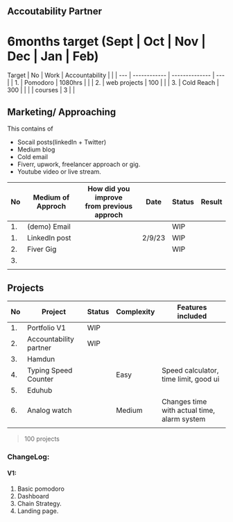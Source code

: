 ## Accoutability Partner

# 6months target (Sept | Oct | Nov | Dec | Jan | Feb)

Target
| No  | Work         | Accountability |     |
| --- | ------------ | -------------- | --- |
| 1.  | Pomodoro     | 1080hrs        |     |
| 2.  | web projects | 100            |     |
| 3.  | Cold Reach   | 300            |     |
|     | courses      | 3              |     |

## Marketing/ Approaching

This contains of 
- Socail posts(linkedIn + Twitter)
- Medium blog
- Cold email
- Fiverr, upwork, freelancer approach or gig.
- Youtube video or live stream.


| No  | Medium of Approch | How did you improve <br> from previous approch | Date | Status | Result |
| --- | ----------------- | --- | ---- | ------ | ------ |
| 1.  | (demo) Email      |     |      | WIP    |        |
| 1.  | LinkedIn post     |     | 2/9/23 | WIP    |        |
| 2.  | Fiver Gig         |     |      | WIP    |        |
| 3.  |                   |     |      |        |        |
|     |                   |     |      |        |        |


## Projects

| No  | Project                | Status | Complexity | Features included |
| --- | ---------------------- | ------ | ---------- | ----------------- |
| 1.  | Portfolio V1           | WIP    |            |                   |
| 2.  | Accountability partner | WIP    |            |                   |
| 3.  | Hamdun                 |        |            |                   |
| 4.  | Typing Speed Counter   |        |Easy|Speed calculator, time limit, good ui |
| 5.  | Eduhub                 |        |            |                   |
| 6.  | Analog watch           |        | Medium     |Changes time with actual time, alarm system|
|     |                        |        |            |                   |
> 100 projects


### ChangeLog:

#### V1:
1. Basic pomodoro
2. Dashboard
3. Chain Strategy.
4. Landing page.

